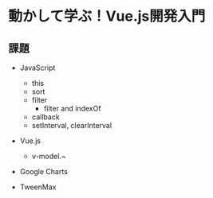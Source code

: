 # 動かして学ぶ！Vue.js開発入門

## 課題
- JavaScript
  - this
  - sort
  - filter
    - filter and indexOf
  - callback
  - setInterval, clearInterval

- Vue.js
  - v-model.~

- Google Charts
- TweenMax

